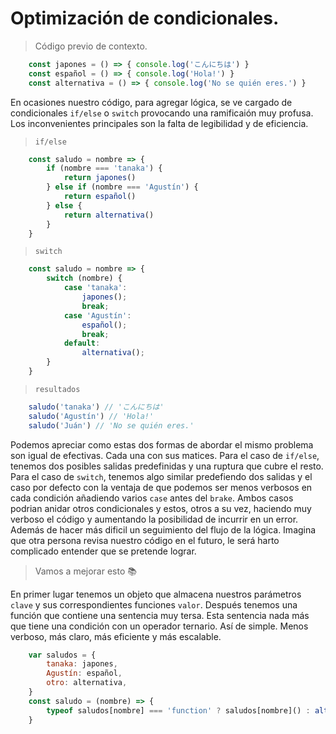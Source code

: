 # Optimización de condicionales.

> Código previo de contexto.

```js
    const japones = () => { console.log('こんにちは') }
    const español = () => { console.log('Hola!') }
    const alternativa = () => { console.log('No se quién eres.') }
```

En ocasiones nuestro código, para agregar lógica, se ve cargado de condicionales ```if/else``` o ```switch``` provocando una ramificaión muy profusa. Los inconvenientes principales son la falta de legibilidad y de eficiencia.

> ```if/else```

```js
    const saludo = nombre => {
        if (nombre === 'tanaka') {
            return japones()
        } else if (nombre === 'Agustín') {
            return español()
        } else {
            return alternativa()
        }
    }
```

> ```switch```

```js
    const saludo = nombre => {
        switch (nombre) {
            case 'tanaka':
                japones();
                break;
            case 'Agustín':
                español();
                break;
            default:
                alternativa();
        }
    }
```

> ```resultados```

```js
    saludo('tanaka') // 'こんにちは'
    saludo('Agustín') // 'Hola!'
    saludo('Juán') // 'No se quién eres.'
```

Podemos apreciar como estas dos formas de abordar el mismo problema son igual de efectivas. Cada una con sus matices. Para el caso de ```if/else```, tenemos dos posibles salidas predefinidas y una ruptura que cubre el resto. Para el caso de ```switch```, tenemos
algo similar predefiendo dos salidas y el caso por defecto con la ventaja de que podemos ser menos verbosos en cada condición añadiendo varios ```case``` antes del ```brake```. Ambos casos podrian anidar otros condicionales y estos, otros a su vez, haciendo muy verboso el código y aumentando la posibilidad de incurrir en un error. Además de hacer más dificil un seguimiento del flujo de la lógica. Imagina que otra persona revisa nuestro código en el futuro, le será harto complicado entender que se pretende lograr.

> Vamos a mejorar esto 📚

En primer lugar tenemos un objeto que almacena nuestros parámetros ```clave``` y sus correspondientes funciones ```valor```.
Después tenemos una función que contiene una sentencia muy tersa. Esta sentencia nada más que tiene una condición con un operador ternario. Así de simple. Menos verboso, más claro, más eficiente y más escalable.

```js
    var saludos = {
        tanaka: japones,
        Agustín: español,
        otro: alternativa,
    }
    const saludo = (nombre) => {
        typeof saludos[nombre] === 'function' ? saludos[nombre]() : alternativa()
    }
```